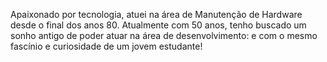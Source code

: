 Apaixonado por tecnologia, atuei na área de Manutenção de Hardware desde o final dos anos 80.
Atualmente com 50 anos, tenho buscado um sonho antigo de poder atuar na área de desenvolvimento: e com o mesmo fascínio e curiosidade de um jovem estudante!



<!---
MarceloJMarques/MarceloJMarques is a ✨ special ✨ repository because its `README.md` (this file) appears on your GitHub profile.
You can click the Preview link to take a look at your changes.
--->

